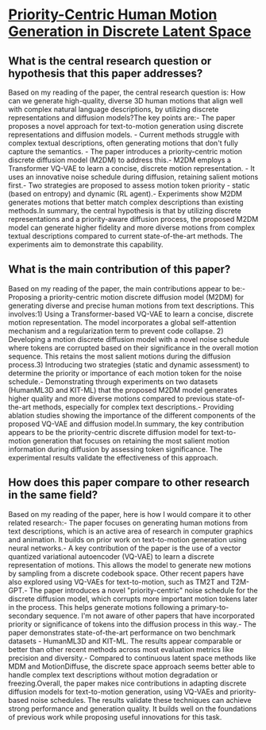 # [Priority-Centric Human Motion Generation in Discrete Latent Space](https://arxiv.org/abs/2308.14480)

## What is the central research question or hypothesis that this paper addresses?

Based on my reading of the paper, the central research question is: How can we generate high-quality, diverse 3D human motions that align well with complex natural language descriptions, by utilizing discrete representations and diffusion models?The key points are:- The paper proposes a novel approach for text-to-motion generation using discrete representations and diffusion models. - Current methods struggle with complex textual descriptions, often generating motions that don't fully capture the semantics. - The paper introduces a priority-centric motion discrete diffusion model (M2DM) to address this.- M2DM employs a Transformer VQ-VAE to learn a concise, discrete motion representation. - It uses an innovative noise schedule during diffusion, retaining salient motions first.- Two strategies are proposed to assess motion token priority - static (based on entropy) and dynamic (RL agent).- Experiments show M2DM generates motions that better match complex descriptions than existing methods.In summary, the central hypothesis is that by utilizing discrete representations and a priority-aware diffusion process, the proposed M2DM model can generate higher fidelity and more diverse motions from complex textual descriptions compared to current state-of-the-art methods. The experiments aim to demonstrate this capability.


## What is the main contribution of this paper?

Based on my reading of the paper, the main contributions appear to be:- Proposing a priority-centric motion discrete diffusion model (M2DM) for generating diverse and precise human motions from text descriptions. This involves:1) Using a Transformer-based VQ-VAE to learn a concise, discrete motion representation. The model incorporates a global self-attention mechanism and a regularization term to prevent code collapse. 2) Developing a motion discrete diffusion model with a novel noise schedule where tokens are corrupted based on their significance in the overall motion sequence. This retains the most salient motions during the diffusion process.3) Introducing two strategies (static and dynamic assessment) to determine the priority or importance of each motion token for the noise schedule.- Demonstrating through experiments on two datasets (HumanML3D and KIT-ML) that the proposed M2DM model generates higher quality and more diverse motions compared to previous state-of-the-art methods, especially for complex text descriptions.- Providing ablation studies showing the importance of the different components of the proposed VQ-VAE and diffusion model.In summary, the key contribution appears to be the priority-centric discrete diffusion model for text-to-motion generation that focuses on retaining the most salient motion information during diffusion by assessing token significance. The experimental results validate the effectiveness of this approach.


## How does this paper compare to other research in the same field?

Based on my reading of the paper, here is how I would compare it to other related research:- The paper focuses on generating human motions from text descriptions, which is an active area of research in computer graphics and animation. It builds on prior work on text-to-motion generation using neural networks.- A key contribution of the paper is the use of a vector quantized variational autoencoder (VQ-VAE) to learn a discrete representation of motions. This allows the model to generate new motions by sampling from a discrete codebook space. Other recent papers have also explored using VQ-VAEs for text-to-motion, such as TM2T and T2M-GPT.- The paper introduces a novel "priority-centric" noise schedule for the discrete diffusion model, which corrupts more important motion tokens later in the process. This helps generate motions following a primary-to-secondary sequence. I'm not aware of other papers that have incorporated priority or significance of tokens into the diffusion process in this way.- The paper demonstrates state-of-the-art performance on two benchmark datasets - HumanML3D and KIT-ML. The results appear comparable or better than other recent methods across most evaluation metrics like precision and diversity.- Compared to continuous latent space methods like MDM and MotionDiffuse, the discrete space approach seems better able to handle complex text descriptions without motion degradation or freezing.Overall, the paper makes nice contributions in adapting discrete diffusion models for text-to-motion generation, using VQ-VAEs and priority-based noise schedules. The results validate these techniques can achieve strong performance and generation quality. It builds well on the foundations of previous work while proposing useful innovations for this task.
